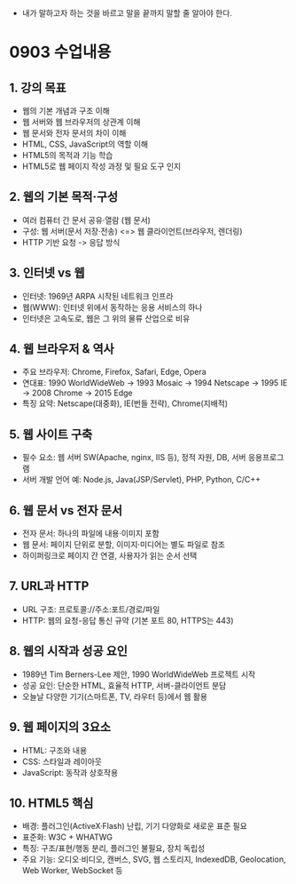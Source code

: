 - 내가 말하고자 하는 것을 바르고 말을 끝까지 말할 줄 알아야 한다.
 
 # **0903 수업내용**
## **1. 강의 목표**
- 웹의 기본 개념과 구조 이해
- 웹 서버와 웹 브라우저의 상관계 이해
- 웹 문서와 전자 문서의 차이 이해
- HTML, CSS, JavaScript의 역할 이해
- HTML5의 목적과 기능 학습
- HTML5로 웹 페이지 작성 과정 및 필요 도구 인지
## **2. 웹의 기본 목적·구성**
- 여러 컴퓨터 간 문서 공유·열람 (웹 문서)
- 구성: 웹 서버(문서 저장·전송) <=> 웹 클라이언트(브라우저, 렌더링)
- HTTP 기반 요청 -> 응답 방식
## **3. 인터넷 vs 웹**
- 인터넷: 1969년 ARPA 시작된 네트워크 인프라
- 웹(WWW): 인터넷 위에서 동작하는 응용 서비스의 하나
- 인터넷은 고속도로, 웹은 그 위의 물류 산업으로 비유
## **4. 웹 브라우저 & 역사**
- 주요 브라우저: Chrome, Firefox, Safari, Edge, Opera
- 연대표: 1990 WorldWideWeb → 1993 Mosaic -> 1994 Netscape -> 1995 IE -> 2008 Chrome -> 2015 Edge
- 특징 요약: Netscape(대중화), IE(번들 전략), Chrome(지배적)
## **5. 웹 사이트 구축**
- 필수 요소: 웹 서버 SW(Apache, nginx, IIS 등), 정적 자원, DB, 서버 응용프로그램
- 서버 개발 언어 예: Node.js, Java(JSP/Servlet), PHP, Python, C/C++
## **6. 웹 문서 vs 전자 문서**
- 전자 문서: 하나의 파일에 내용·이미지 포함
- 웹 문서: 페이지 단위로 분할, 이미지·미디어는 별도 파일로 참조
- 하이퍼링크로 페이지 간 연결, 사용자가 읽는 순서 선택
## **7. URL과 HTTP**
- URL 구조: 프로토콜://주소:포트/경로/파일
- HTTP: 웹의 요청-응답 통신 규약 (기본 포트 80, HTTPS는 443)
## **8. 웹의 시작과 성공 요인**
- 1989년 Tim Berners-Lee 제안, 1990 WorldWideWeb 프로젝트 시작
- 성공 요인: 단순한 HTML, 효율적 HTTP, 서버-클라이언트 분담
- 오늘날 다양한 기기(스마트폰, TV, 라우터 등)에서 웹 활용
## **9. 웹 페이지의 3요소**
- HTML: 구조와 내용
- CSS: 스타일과 레이아웃
- JavaScript: 동작과 상호작용
## **10. HTML5 핵심**
- 배경: 플러그인(ActiveX·Flash) 난립, 기기 다양화로 새로운 표준 필요
- 표준화: W3C + WHATWG
- 특징: 구조/표현/행동 분리, 플러그인 불필요, 장치 독립성
- 주요 기능: 오디오·비디오, 캔버스, SVG, 웹 스토리지, IndexedDB, Geolocation, Web Worker, WebSocket 등


